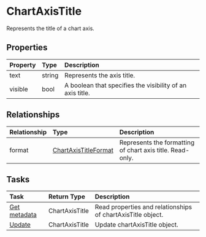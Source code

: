 # ChartAxisTitle

Represents the title of a chart axis.

## Properties
| Property	   | Type	|Description|
|:---------------|:--------|:----------|
|text|string|Represents the axis title.|
|visible|bool|A boolean that specifies the visibility of an axis title.|

## Relationships
| Relationship | Type	|Description|
|:---------------|:--------|:----------|
|format|[ChartAxisTitleFormat](chartaxistitleformat.md)|Represents the formatting of chart axis title. Read-only.|

## Tasks

| Task		   | Return Type	|Description|
|:---------------|:--------|:----------|
| [Get metadata](../api/chartaxistitle_get.md) | ChartAxisTitle |Read properties and relationships of chartAxisTitle object.|
| [Update](../api/chartaxistitle_update.md) | ChartAxisTitle	|Update chartAxisTitle object. |
